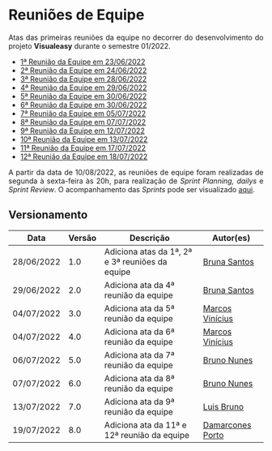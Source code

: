 # Reuniões de Equipe


<p align="justify">Atas das primeiras reuniões da equipe no decorrer do desenvolvimento do projeto <b>Visualeasy</b> durante o semestre 01/2022.</p>

- [1ª Reunião da Equipe em 23/06/2022](r1-equipe.md)
- [2ª Reunião da Equipe em 24/06/2022](r2-equipe.md)
- [3ª Reunião da Equipe em 28/06/2022](r3-equipe.md)
- [4ª Reunião da Equipe em 29/06/2022](r4-equipe.md)
- [5ª Reunião da Equipe em 30/06/2022](r5-equipe.md)
- [6ª Reunião da Equipe em 30/06/2022](r6-equipe.md)
- [7ª Reunião da Equipe em 05/07/2022](r7-equipe.md)
- [8ª Reunião da Equipe em 07/07/2022](r8-equipe.md)
- [9ª Reunião da Equipe em 12/07/2022](r9-equipe.md)
- [10ª Reunião da Equipe em 13/07/2022](r10-equipe.md)
- [11ª Reunião da Equipe em 17/07/2022](r11-equipe.md)
- [12ª Reunião da Equipe em 18/07/2022](r12-equipe.md)

<p align="justify">A partir da data de 10/08/2022, as reuniões de equipe foram realizadas de segunda à sexta-feira às 20h, para realização de <i>Sprint Planning, dailys</i> e <i>Sprint Review</i>. O acompanhamento das <i>Sprints</i> pode ser visualizado <a href="https://fga-eps-mds.github.io/2022-1-Visualeasy-Doc/scrum/modelo-resumo-sprint/">aqui</a>.</p>

## Versionamento

| Data | Versão | Descrição | Autor(es) |
|------|------|------|------|
|28/06/2022|1.0|Adiciona atas da 1ª, 2ª e 3ª reuniões da equipe|[Bruna Santos](https://github.com/brunaalmeidasantos)|
|29/06/2022|2.0|Adiciona ata da 4ª reunião da equipe|[Bruna Santos](https://github.com/brunaalmeidasantos)|
|04/07/2022|3.0|Adiciona ata da 5ª reunião da equipe|[Marcos Vinícius](https://github.com/marcos-mv)|
|04/07/2022|4.0|Adiciona ata da 6ª reunião da equipe|[Marcos Vinícius](https://github.com/marcos-mv)|
|06/07/2022|5.0|Adiciona ata da 7ª reunião da equipe|[Bruno Nunes](https://github.com/brunocmo)|
|07/07/2022|6.0|Adiciona ata da 8ª reunião da equipe|[Bruno Nunes](https://github.com/brunocmo)|
|13/07/2022|7.0|Adiciona ata da 9ª reunião da equipe|[Luis Bruno](https://github.com/lbrunofidelis)|
|19/07/2022|8.0|Adiciona ata da 11ª e 12ª reunião da equipe|[Damarcones Porto](https://github.com/damarcones)|
